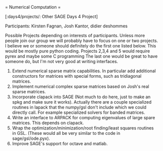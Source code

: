 = Numerical Computation =

[:days4/projects/: Other SAGE Days 4 Project]

Participants: Kirsten Fagnan, Josh Kantor, didier deshommes

Possible Projects depending on interests of participants. Unless more people join our group we will probably
have to focus on one or two projects. I believe we or someone should definitely do the first one listed below. This would
be mostly pure python coding. Projects 2,3,4 and 5 would require pyrex and maybe some C programming
The last one would be great to have someone do, but I'm not very good at writing interfaces. 
  
  1.  Extend numerical sparse matrix capabilities. In particular add additional constructors for matrices with special forms, such as tridiagonal matrices. 
  2.  Implement numerical complex sparse matrices based on Josh's real sparse matrices.
  3.  Incorporate clapack into SAGE (Not much to do here, just to make an spkg and make sure it works). Actually there are a couple specialized routines in lapack that the numpy/gsl don't include which we could directly call. For example specialized solvers for banded matrices.  
  4.  Write an interface to ARPACK for computing eigenvalues of large spare matrices. This depends on clapack.
  5.  Wrap the optimization/minimization/root finding/least squares  routines in GSL. (These would all be very similar to the code in sage/gsl/ode.pyx).
  6.  Improve SAGE's support for octave and matlab. 
 
 
